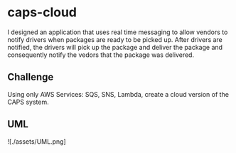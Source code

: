 # caps-cloud
I designed an application that uses real time messaging to allow vendors to notify drivers when packages are ready to be picked up. After drivers are notified, the drivers will pick up the package and deliver the package and consequently notify the vedors that the package was delivered.

## Challenge 
Using only AWS Services: SQS, SNS, Lambda, create a cloud version of the CAPS system.

## UML
![./assets/UML.png]